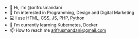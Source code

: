 - 👋 Hi, I’m @arifrusmandani
- 👀 I’m interested in Programming, Design and Digital Marketing 
- :computer: I use HTML, CSS, JS, PHP, Python
- 🌱 I’m currently learning Kubernetes, Docker
- 📫 How to reach me arifrusmandani@gmail.com

<!---
arifrusmandani/arifrusmandani is a ✨ special ✨ repository because its `README.md` (this file) appears on your GitHub profile.
You can click the Preview link to take a look at your changes.
--->
